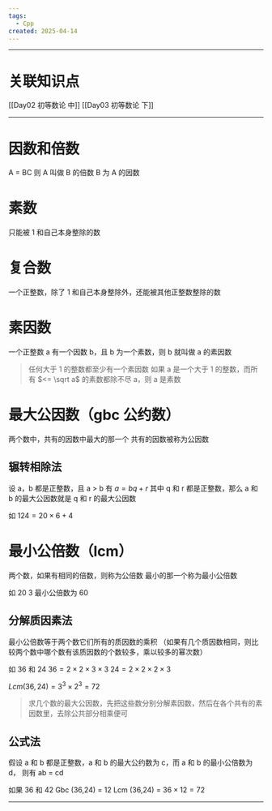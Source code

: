```yaml
---
tags:
  - Cpp
created: 2025-04-14
---
```


---
# 关联知识点

[[Day02 初等数论 中]] [[Day03 初等数论 下]]

---
# 因数和倍数

A = BC 
则 A 叫做 B 的倍数
B 为 A 的因数
# 素数

只能被 1 和自己本身整除的数
# 复合数

一个正整数，除了 1 和自己本身整除外，还能被其他正整数整除的数
# 素因数

一个正整数 a 有一个因数 b，且 b 为一个素数，则 b 就叫做 a 的素因数

> 任何大于 1 的整数都至少有一个素因数
> 如果 a 是一个大于 1 的整数，而所有 $<= \sqrt a$ 的素数都除不尽 a，则 a 是素数
# 最大公因数（gbc 公约数）

两个数中，共有的因数中最大的那一个
共有的因数被称为公因数
## 辗转相除法

设 a，b 都是正整数，且 a > b
有 $a = bq + r$
其中 q 和 r 都是正整数，那么 a 和 b 的最大公因数就是 q 和 r 的最大公因数

如 $124 = 20 \times 6 + 4$ 
# 最小公倍数（lcm）

两个数，如果有相同的倍数，则称为公倍数
最小的那一个称为最小公倍数

如 20 3 最小公倍数为 60
## 分解质因素法

最小公倍数等于两个数它们所有的质因数的乘积
（如果有几个质因数相同，则比较两个数中哪个数有该质因数的个数较多，乘以较多的幂次数）

如 36 和 24
$36 = 2 \times 2 \times 3 \times 3$
$24 = 2 \times 2 \times 2 \times 3$

$Lcm (36,24) = 3^3 \times 2^3 = 72$

> 求几个数的最大公因数，先把这些数分别分解素因数，然后在各个共有的素因数里，去除公共部分相乘便可
## 公式法

假设 a 和 b 都是正整数，a 和 b 的最大公约数为 c，而 a 和 b 的最小公倍数为 d，
则有 ab = cd

如果 36 和 42
Gbc (36,24) = 12
Lcm (36,24) = $36 \times 12 = 72$








---
